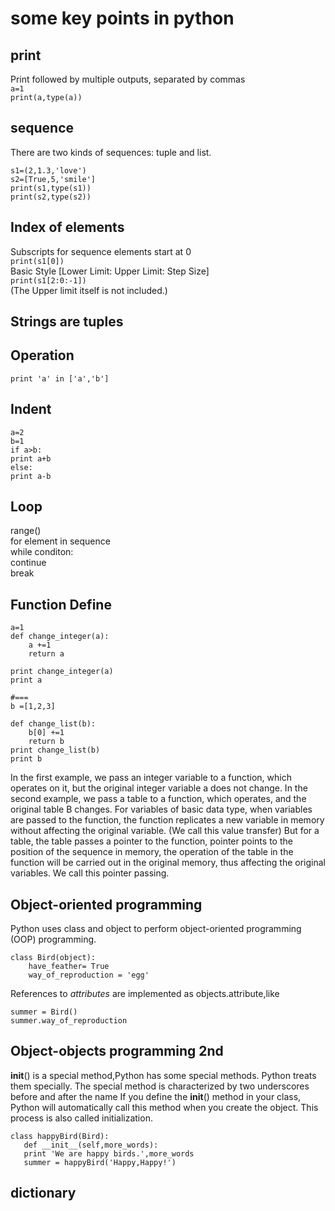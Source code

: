 # some key points in python

## print 
Print followed by multiple outputs, separated by commas  
`a=1`  
`print(a,type(a))`

## sequence
There are two kinds of sequences: tuple and list.

```
s1=(2,1.3,'love')
s2=[True,5,'smile']
print(s1,type(s1))
print(s2,type(s2))
```
## Index of elements
Subscripts for sequence elements start at 0  
`print(s1[0])`  
Basic Style [Lower Limit: Upper Limit: Step Size]  
`print(s1[2:0:-1])`  
(The Upper limit itself is not included.)

## Strings are tuples

## Operation
`print 'a' in ['a','b']`

## Indent
```
a=2  
b=1  
if a>b:
print a+b
else:
print a-b  
```
## Loop
range()  
for element in sequence  
while conditon:  
continue  
break  

## Function Define
```
a=1
def change_integer(a):
	a +=1
	return a

print change_integer(a)
print a

#===
b =[1,2,3]

def change_list(b):
	b[0] +=1
	return b
print change_list(b)
print b

```
  In the first example, we pass an integer variable to a function, which operates on it, but the original integer variable a does not change.
In the second example, we pass a table to a function, which operates, and the original table B changes.
For variables of basic data type, when variables are passed to the function, the function replicates a new variable in memory without affecting the original variable. (We call this value transfer)
But for a table, the table passes a pointer to the function, pointer points to the position of the sequence in memory, the operation of the table in the function will be carried out in the original memory, thus affecting the original variables. We call this pointer passing.

## Object-oriented programming
Python uses class and object to perform object-oriented programming (OOP) programming.
```
class Bird(object):
	have_feather= True
	way_of_reproduction = 'egg'
```
  References to *attributes* are implemented as objects.attribute,like 
```
summer = Bird()
summer.way_of_reproduction
```
## Object-objects programming 2nd
__init__() is a special method,Python has some special methods. Python treats them specially. The special method is characterized by two underscores before and after the name 
If you define the __init__() method in your class, Python will automatically call this method when you create the object. This process is also called initialization.
```
class happyBird(Bird):
   def __init__(self,more_words):
   print 'We are happy birds.',more_words 
   summer = happyBird('Happy,Happy!')
```

## dictionary

